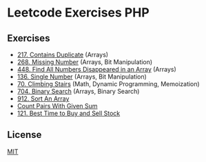 # Leetcode Exercises PHP

## Exercises

- [217. Contains Duplicate](./src/Easy/ContainsDuplicate217.php) (Arrays)
- [268. Missing Number](./src/Easy/MissingNumber268.php) (Arrays, Bit Manipulation)
- [448. Find All Numbers Disappeared in an Array](./src/Easy/FindAllNumbersDisappearedInAnArray448.php) (Arrays)
- [136. Single Number](./src/Easy/SingleNumber136.php) (Arrays, Bit Manipulation)
- [70. Climbing Stairs](./src/Easy/ClimbingStairs70.php) (Math, Dynamic Programming, Memoization)
- [704. Binary Search](./src/Easy/BinarySearch704.php) (Arrays, Binary Search)
- [912. Sort An Array](./src/Easy/SortAnArray912.php) 
- [Count Pairs With Given Sum](./src/Easy/CountPairsWithGivenSum.php) 
- [121. Best Time to Buy and Sell Stock](./src/Easy/BestTimeToBuyAndSellStock121.php)

## License

[MIT](./LICENSE)
